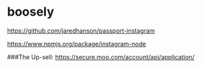 boosely
=======

https://github.com/jaredhanson/passport-instagram

https://www.npmjs.org/package/instagram-node


###The Up-sell:
https://secure.moo.com/account/api/application/

